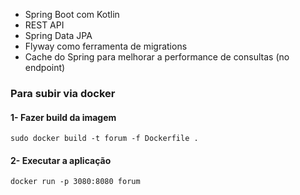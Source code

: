 - Spring Boot com Kotlin
- REST API
- Spring Data JPA
- Flyway como ferramenta de migrations
- Cache do Spring para melhorar a performance de consultas (no endpoint)

### Para subir via docker
#### 1- Fazer build da imagem
```
sudo docker build -t forum -f Dockerfile .
```
#### 2- Executar a aplicação
```
docker run -p 3080:8080 forum
```

